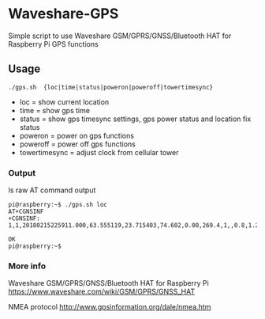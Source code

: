 # Waveshare-GPS
Simple script to use Waveshare GSM/GPRS/GNSS/Bluetooth HAT for Raspberry Pi GPS functions

## Usage

    ./gps.sh  {loc|time|status|poweron|poweroff|towertimesync}

* loc = show current location
* time = show gps time
* status = show gps timesync settings, gps power status and location fix status
* poweron = power on gps functions
* poweroff = power off gps functions
* towertimesync = adjust clock from cellular tower

### Output

Is raw AT command output

````
pi@raspberry:~$ ./gps.sh loc
AT+CGNSINF
+CGNSINF: 1,1,20180215225911.000,63.555119,23.715403,74.602,0.00,269.4,1,,0.8,1.2,0.9,,14,11,,,41,,

OK
pi@raspberry:~$ 
````

### More info

Waveshare GSM/GPRS/GNSS/Bluetooth HAT for Raspberry Pi
https://www.waveshare.com/wiki/GSM/GPRS/GNSS_HAT

NMEA protocol
http://www.gpsinformation.org/dale/nmea.htm

